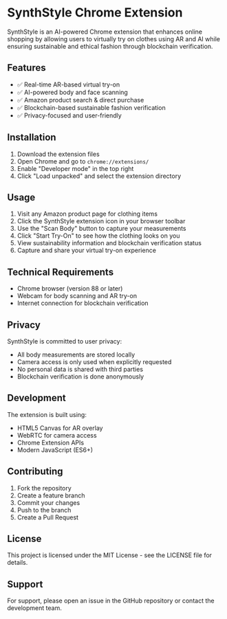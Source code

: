 # SynthStyle Chrome Extension

SynthStyle is an AI-powered Chrome extension that enhances online shopping by allowing users to virtually try on clothes using AR and AI while ensuring sustainable and ethical fashion through blockchain verification.

## Features

- ✅ Real-time AR-based virtual try-on
- ✅ AI-powered body and face scanning
- ✅ Amazon product search & direct purchase
- ✅ Blockchain-based sustainable fashion verification
- ✅ Privacy-focused and user-friendly

## Installation

1. Download the extension files
2. Open Chrome and go to `chrome://extensions/`
3. Enable "Developer mode" in the top right
4. Click "Load unpacked" and select the extension directory

## Usage

1. Visit any Amazon product page for clothing items
2. Click the SynthStyle extension icon in your browser toolbar
3. Use the "Scan Body" button to capture your measurements
4. Click "Start Try-On" to see how the clothing looks on you
5. View sustainability information and blockchain verification status
6. Capture and share your virtual try-on experience

## Technical Requirements

- Chrome browser (version 88 or later)
- Webcam for body scanning and AR try-on
- Internet connection for blockchain verification

## Privacy

SynthStyle is committed to user privacy:
- All body measurements are stored locally
- Camera access is only used when explicitly requested
- No personal data is shared with third parties
- Blockchain verification is done anonymously

## Development

The extension is built using:
- HTML5 Canvas for AR overlay
- WebRTC for camera access
- Chrome Extension APIs
- Modern JavaScript (ES6+)

## Contributing

1. Fork the repository
2. Create a feature branch
3. Commit your changes
4. Push to the branch
5. Create a Pull Request

## License

This project is licensed under the MIT License - see the LICENSE file for details.

## Support

For support, please open an issue in the GitHub repository or contact the development team. 